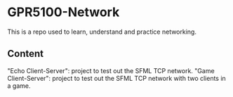 # GPR5100-Network

This is a repo used to learn, understand and practice networking.

## Content

"Echo Client-Server": project to test out the SFML TCP network.
"Game Client-Server": project to test out the SFML TCP network with two clients in a game.

